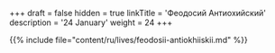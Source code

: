+++
draft = false
hidden = true
linkTitle = 'Феодосий Антиохийский'
description = '24 January'
weight = 24
+++

{{% include file="content/ru/lives/feodosii-antiokhiiskii.md" %}}
